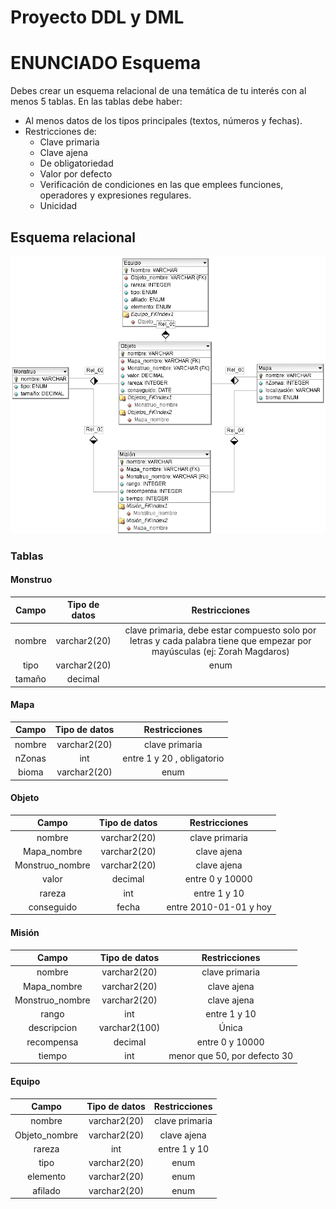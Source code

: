 # Proyecto DDL y DML

# ENUNCIADO Esquema
Debes crear un esquema relacional de una temática de tu interés con al menos 5 tablas.
En las tablas debe haber:
* Al menos datos de los tipos principales (textos, números y fechas).
* Restricciones de:
    * Clave primaria
    * Clave ajena
    * De obligatoriedad
    * Valor por defecto
    * Verificación de condiciones en las que emplees funciones, operadores y expresiones regulares.
    * Unicidad
## Esquema relacional
![](monstruos.png)
### Tablas
#### Monstruo
| Campo | Tipo de datos | Restricciones |
|:-----:|:------------:|:------------:|
| nombre | varchar2(20) | clave primaria, debe estar compuesto solo por letras y cada palabra tiene que empezar por mayúsculas (ej: Zorah Magdaros) |
| tipo | varchar2(20)   | enum |
| tamaño | decimal |  |
#### Mapa
| Campo | Tipo de datos | Restricciones |
|:-----:|:------------:|:------------:|
| nombre | varchar2(20) | clave primaria |
| nZonas | int | entre 1 y 20 , obligatorio|
| bioma | varchar2(20) | enum |
#### Objeto
| Campo | Tipo de datos | Restricciones |
|:-----:|:------------:|:------------:|
| nombre | varchar2(20) | clave primaria |
| Mapa_nombre | varchar2(20) | clave ajena |
| Monstruo_nombre | varchar2(20) | clave ajena |
| valor | decimal | entre 0 y 10000 |
| rareza | int | entre 1 y 10 |
| conseguido | fecha | entre 2010-01-01 y hoy |
#### Misión
| Campo | Tipo de datos | Restricciones |
|:-----:|:------------:|:------------:|
| nombre | varchar2(20) | clave primaria |
| Mapa_nombre | varchar2(20) | clave ajena |
| Monstruo_nombre | varchar2(20) | clave ajena |
| rango | int | entre 1 y 10 |
| descripcion | varchar2(100) | Única |
| recompensa | decimal | entre 0 y 10000 |
| tiempo | int | menor que 50,  por defecto 30 |
#### Equipo
| Campo | Tipo de datos | Restricciones |
|:-----:|:------------:|:------------:|
| nombre | varchar2(20) | clave primaria |
| Objeto_nombre | varchar2(20) | clave ajena |
| rareza | int | entre 1 y 10 |
| tipo | varchar2(20) | enum |
| elemento | varchar2(20) | enum |
| afilado | varchar2(20) | enum |